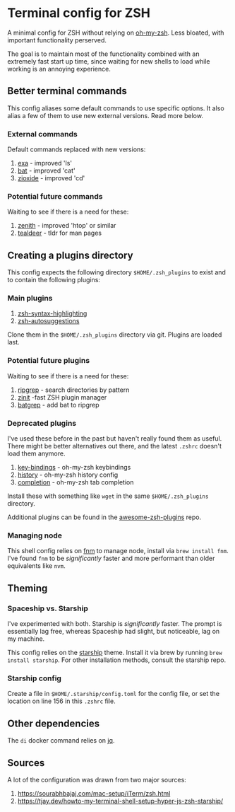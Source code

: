 # Terminal config for ZSH
A minimal config for ZSH without relying on [oh-my-zsh](https://github.com/ohmyzsh/ohmyzsh). Less bloated, with important functionality perserved.

The goal is to maintain most of the functionality combined with an extremely fast start up time, since waiting for new shells to load while working is an annoying experience. 

## Better terminal commands
This config aliases some default commands to use specific options. It also alias a few of them to use new external versions. Read more below.

### External commands
Default commands replaced with new versions:

1. [exa](https://github.com/ogham/exa) - improved 'ls'
2. [bat](https://github.com/sharkdp/bat) - improved 'cat'
3. [zioxide](https://github.com/ajeetdsouza/zoxide) - improved 'cd'

### Potential future commands
Waiting to see if there is a need for these:

1. [zenith](https://github.com/bvaisvil/zenith) - improved 'htop' or similar
2. [tealdeer](https://github.com/dbrgn/tealdeer) - tldr for man pages

## Creating a plugins directory
This config expects the following directory `$HOME/.zsh_plugins` to exist and to contain the following plugins:

### Main plugins
1. [zsh-syntax-highlighting](https://github.com/zsh-users/zsh-syntax-highlighting)
2. [zsh-autosuggestions](https://github.com/zsh-users/zsh-autosuggestions)

Clone them in the `$HOME/.zsh_plugins` directory via git. Plugins are loaded last. 

### Potential future plugins
Waiting to see if there is a need for these:

1. [ripgrep](https://github.com/burntsushi/ripgrep) - search directories by pattern
2. [zinit](https://github.com/zdharma-continuum/zinit) -fast ZSH plugin manager
3. [batgrep](https://github.com/eth-p/bat-extras/blob/master/doc/batgrep.md) - add bat to ripgrep

### Deprecated plugins
I've used these before in the past but haven't really found them as useful. There might be better alternatives out there, and the latest `.zshrc` doesn't load them anymore.

1. [key-bindings](https://raw.githubusercontent.com/robbyrussell/oh-my-zsh/master/lib/key-bindings.zsh) - oh-my-zsh keybindings
2. [history](https://raw.githubusercontent.com/robbyrussell/oh-my-zsh/master/lib/history.zsh) - oh-my-zsh history config
3. [completion](https://raw.githubusercontent.com/robbyrussell/oh-my-zsh/master/lib/completion.zsh) - oh-my-zsh tab completion

Install these with something like `wget` in the same `$HOME/.zsh_plugins` directory.

Additional plugins can be found in the [awesome-zsh-plugins](https://github.com/unixorn/awesome-zsh-plugins) repo.

### Managing node
This shell config relies on [fnm](https://github.com/Schniz/fnm) to manage node, install via `brew install fnm`. I've found `fnm` to be _significantly_ faster and more performant than older equivalents like `nvm`.

## Theming

### Spaceship vs. Starship
I've experimented with both. Starship is _significantly_ faster. The prompt is essentially lag free, whereas Spaceship had slight, but noticeable, lag on my machine.

This config relies on the [starship](https://starship.rs/) theme. Install it via brew by running `brew install starship`. For other installation methods, consult the starship repo.

### Starship config
Create a file in `$HOME/.starship/config.toml` for the config file, or set the location on line 156 in this `.zshrc` file.

## Other dependencies
The `di` docker command relies on [jq](https://stedolan.github.io/jq/download/).

## Sources
A lot of the configuration was drawn from two major sources:
1. https://sourabhbajaj.com/mac-setup/iTerm/zsh.html
2. https://tjay.dev/howto-my-terminal-shell-setup-hyper-js-zsh-starship/


